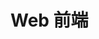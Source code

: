 # Web 前端

<BuddyLogo who="vue" />
<BuddyLogo who="D2Admin" />
<BuddyLogo who="ElementUI" />
<BuddyLogo who="VSCode" />
<BuddyLogo who="Pug" />
<BuddyLogo who="Jade" />
<BuddyLogo who="Stylus" />
<BuddyLogo who="axios" />
<BuddyLogo who="webpack" />
<BuddyLogo who="ESLint" />
<BuddyLogo who="Lodash" />
<BuddyLogo who="jquery" />
<BuddyLogo who="MockJS" />
<BuddyLogo who="Babel" />
<BuddyLogo who="npm" />
<BuddyLogo who="yarn" />
<BuddyLogo who="moment" />
<BuddyLogo who="browsersync" />
<BuddyLogo who="Gulp" />
<BuddyLogo who="Layui" />

<CateList />

